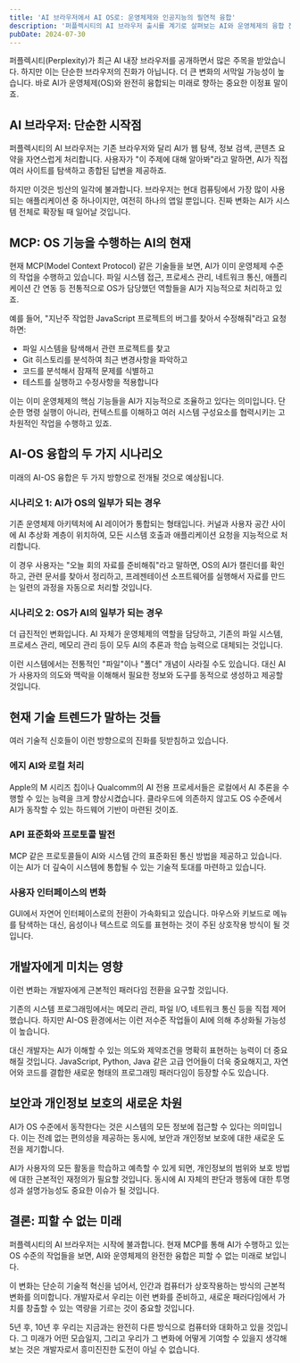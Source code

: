 ```yaml
---
title: 'AI 브라우저에서 AI OS로: 운영체제와 인공지능의 필연적 융합'
description: '퍼플렉시티의 AI 브라우저 출시를 계기로 살펴보는 AI와 운영체제의 융합 전망. MCP 기술과 함께 변화하는 컴퓨팅의 미래를 탐구합니다.'
pubDate: 2024-07-30
---
```


퍼플렉시티(Perplexity)가 최근 AI 내장 브라우저를 공개하면서 많은 주목을 받았습니다. 하지만 이는 단순한 브라우저의 진화가 아닙니다. 더 큰 변화의 서막일 가능성이 높습니다. 바로 AI가 운영체제(OS)와 완전히 융합되는 미래로 향하는 중요한 이정표 말이죠.

## AI 브라우저: 단순한 시작점

퍼플렉시티의 AI 브라우저는 기존 브라우저와 달리 AI가 웹 탐색, 정보 검색, 콘텐츠 요약을 자연스럽게 처리합니다. 사용자가 "이 주제에 대해 알아봐"라고 말하면, AI가 직접 여러 사이트를 탐색하고 종합된 답변을 제공하죠.

하지만 이것은 빙산의 일각에 불과합니다. 브라우저는 현대 컴퓨팅에서 가장 많이 사용되는 애플리케이션 중 하나이지만, 여전히 하나의 앱일 뿐입니다. 진짜 변화는 AI가 시스템 전체로 확장될 때 일어날 것입니다.

## MCP: OS 기능을 수행하는 AI의 현재

현재 MCP(Model Context Protocol) 같은 기술들을 보면, AI가 이미 운영체제 수준의 작업을 수행하고 있습니다. 파일 시스템 접근, 프로세스 관리, 네트워크 통신, 애플리케이션 간 연동 등 전통적으로 OS가 담당했던 역할들을 AI가 지능적으로 처리하고 있죠.

예를 들어, "지난주 작업한 JavaScript 프로젝트의 버그를 찾아서 수정해줘"라고 요청하면:

- 파일 시스템을 탐색해서 관련 프로젝트를 찾고
- Git 히스토리를 분석하여 최근 변경사항을 파악하고
- 코드를 분석해서 잠재적 문제를 식별하고
- 테스트를 실행하고 수정사항을 적용합니다

이는 이미 운영체제의 핵심 기능들을 AI가 지능적으로 조율하고 있다는 의미입니다. 단순한 명령 실행이 아니라, 컨텍스트를 이해하고 여러 시스템 구성요소를 협력시키는 고차원적인 작업을 수행하고 있죠.

## AI-OS 융합의 두 가지 시나리오

미래의 AI-OS 융합은 두 가지 방향으로 전개될 것으로 예상됩니다.

### 시나리오 1: AI가 OS의 일부가 되는 경우

기존 운영체제 아키텍처에 AI 레이어가 통합되는 형태입니다. 커널과 사용자 공간 사이에 AI 추상화 계층이 위치하여, 모든 시스템 호출과 애플리케이션 요청을 지능적으로 처리합니다.

이 경우 사용자는 "오늘 회의 자료를 준비해줘"라고 말하면, OS의 AI가 캘린더를 확인하고, 관련 문서를 찾아서 정리하고, 프레젠테이션 소프트웨어를 실행해서 자료를 만드는 일련의 과정을 자동으로 처리할 것입니다.

### 시나리오 2: OS가 AI의 일부가 되는 경우

더 급진적인 변화입니다. AI 자체가 운영체제의 역할을 담당하고, 기존의 파일 시스템, 프로세스 관리, 메모리 관리 등이 모두 AI의 추론과 학습 능력으로 대체되는 것입니다.

이런 시스템에서는 전통적인 "파일"이나 "폴더" 개념이 사라질 수도 있습니다. 대신 AI가 사용자의 의도와 맥락을 이해해서 필요한 정보와 도구를 동적으로 생성하고 제공할 것입니다.

## 현재 기술 트렌드가 말하는 것들

여러 기술적 신호들이 이런 방향으로의 진화를 뒷받침하고 있습니다.

### 에지 AI와 로컬 처리

Apple의 M 시리즈 칩이나 Qualcomm의 AI 전용 프로세서들은 로컬에서 AI 추론을 수행할 수 있는 능력을 크게 향상시켰습니다. 클라우드에 의존하지 않고도 OS 수준에서 AI가 동작할 수 있는 하드웨어 기반이 마련된 것이죠.

### API 표준화와 프로토콜 발전

MCP 같은 프로토콜들이 AI와 시스템 간의 표준화된 통신 방법을 제공하고 있습니다. 이는 AI가 더 깊숙이 시스템에 통합될 수 있는 기술적 토대를 마련하고 있습니다.

### 사용자 인터페이스의 변화

GUI에서 자연어 인터페이스로의 전환이 가속화되고 있습니다. 마우스와 키보드로 메뉴를 탐색하는 대신, 음성이나 텍스트로 의도를 표현하는 것이 주된 상호작용 방식이 될 것입니다.

## 개발자에게 미치는 영향

이런 변화는 개발자에게 근본적인 패러다임 전환을 요구할 것입니다.

기존의 시스템 프로그래밍에서는 메모리 관리, 파일 I/O, 네트워크 통신 등을 직접 제어했습니다. 하지만 AI-OS 환경에서는 이런 저수준 작업들이 AI에 의해 추상화될 가능성이 높습니다.

대신 개발자는 AI가 이해할 수 있는 의도와 제약조건을 명확히 표현하는 능력이 더 중요해질 것입니다. JavaScript, Python, Java 같은 고급 언어들이 더욱 중요해지고, 자연어와 코드를 결합한 새로운 형태의 프로그래밍 패러다임이 등장할 수도 있습니다.

## 보안과 개인정보 보호의 새로운 차원

AI가 OS 수준에서 동작한다는 것은 시스템의 모든 정보에 접근할 수 있다는 의미입니다. 이는 전례 없는 편의성을 제공하는 동시에, 보안과 개인정보 보호에 대한 새로운 도전을 제기합니다.

AI가 사용자의 모든 활동을 학습하고 예측할 수 있게 되면, 개인정보의 범위와 보호 방법에 대한 근본적인 재정의가 필요할 것입니다. 동시에 AI 자체의 판단과 행동에 대한 투명성과 설명가능성도 중요한 이슈가 될 것입니다.

## 결론: 피할 수 없는 미래

퍼플렉시티의 AI 브라우저는 시작에 불과합니다. 현재 MCP를 통해 AI가 수행하고 있는 OS 수준의 작업들을 보면, AI와 운영체제의 완전한 융합은 피할 수 없는 미래로 보입니다.

이 변화는 단순히 기술적 혁신을 넘어서, 인간과 컴퓨터가 상호작용하는 방식의 근본적 변화를 의미합니다. 개발자로서 우리는 이런 변화를 준비하고, 새로운 패러다임에서 가치를 창출할 수 있는 역량을 기르는 것이 중요할 것입니다.

5년 후, 10년 후 우리는 지금과는 완전히 다른 방식으로 컴퓨터와 대화하고 있을 것입니다. 그 미래가 어떤 모습일지, 그리고 우리가 그 변화에 어떻게 기여할 수 있을지 생각해보는 것은 개발자로서 흥미진진한 도전이 아닐 수 없습니다.
